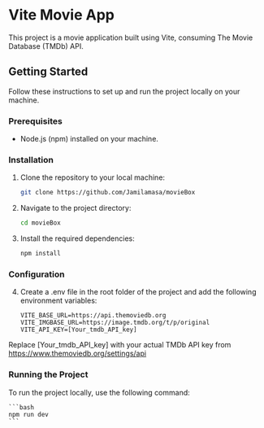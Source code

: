 # Vite Movie App

This project is a movie application built using Vite, consuming The Movie Database (TMDb) API.

## Getting Started

Follow these instructions to set up and run the project locally on your machine.

### Prerequisites

- Node.js (npm) installed on your machine.

### Installation

1. Clone the repository to your local machine:

   ```bash
   git clone https://github.com/Jamilamasa/movieBox

   ```

2. Navigate to the project directory:

   ```bash
   cd movieBox

   ```

3. Install the required dependencies:

   ```bash
   npm install
   ```

### Configuration

4. Create a .env file in the root folder of the project and add the following environment variables:

   ```plaintext
   VITE_BASE_URL=https://api.themoviedb.org
   VITE_IMGBASE_URL=https://image.tmdb.org/t/p/original
   VITE_API_KEY=[Your_tmdb_API_key]
   ```

Replace [Your_tmdb_API_key] with your actual TMDb API key from https://www.themoviedb.org/settings/api

### Running the Project

To run the project locally, use the following command:

    ```bash
    npm run dev
    ```
